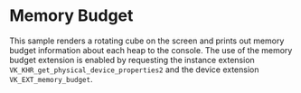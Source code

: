 # Memory Budget

This sample renders a rotating cube on the screen and prints out memory budget
information about each heap to the console. The use of the memory budget
extension is enabled by requesting the instance extension
`VK_KHR_get_physical_device_properties2` and the device extension
`VK_EXT_memory_budget`.